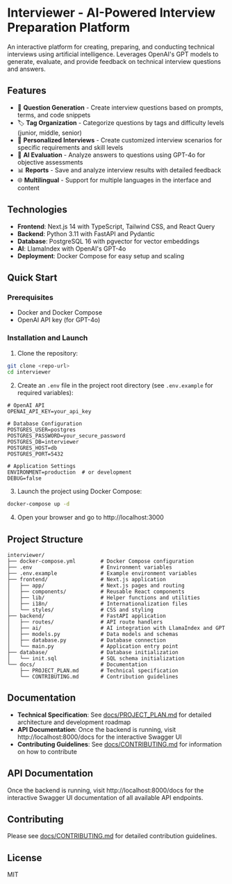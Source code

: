 # Interviewer - AI-Powered Interview Preparation Platform

An interactive platform for creating, preparing, and conducting technical interviews using artificial intelligence. Leverages OpenAI's GPT models to generate, evaluate, and provide feedback on technical interview questions and answers.

## Features

- 🧠 **Question Generation** - Create interview questions based on prompts, terms, and code snippets
- 🏷️ **Tag Organization** - Categorize questions by tags and difficulty levels (junior, middle, senior)
- 📝 **Personalized Interviews** - Create customized interview scenarios for specific requirements and skill levels
- 🤖 **AI Evaluation** - Analyze answers to questions using GPT-4o for objective assessments
- 📊 **Reports** - Save and analyze interview results with detailed feedback
- 🌐 **Multilingual** - Support for multiple languages in the interface and content

## Technologies

- **Frontend**: Next.js 14 with TypeScript, Tailwind CSS, and React Query
- **Backend**: Python 3.11 with FastAPI and Pydantic
- **Database**: PostgreSQL 16 with pgvector for vector embeddings
- **AI**: LlamaIndex with OpenAI's GPT-4o
- **Deployment**: Docker Compose for easy setup and scaling

## Quick Start

### Prerequisites

- Docker and Docker Compose
- OpenAI API key (for GPT-4o)

### Installation and Launch

1. Clone the repository:
```bash
git clone <repo-url>
cd interviewer
```

2. Create an `.env` file in the project root directory (see `.env.example` for required variables):
```
# OpenAI API
OPENAI_API_KEY=your_api_key

# Database Configuration
POSTGRES_USER=postgres
POSTGRES_PASSWORD=your_secure_password
POSTGRES_DB=interviewer
POSTGRES_HOST=db
POSTGRES_PORT=5432

# Application Settings
ENVIRONMENT=production  # or development
DEBUG=false
```

3. Launch the project using Docker Compose:
```bash
docker-compose up -d
```

4. Open your browser and go to http://localhost:3000

## Project Structure

```
interviewer/
├── docker-compose.yml        # Docker Compose configuration
├── .env                      # Environment variables
├── .env.example              # Example environment variables
├── frontend/                 # Next.js application
│   ├── app/                  # Next.js pages and routing
│   ├── components/           # Reusable React components
│   ├── lib/                  # Helper functions and utilities
│   ├── i18n/                 # Internationalization files
│   └── styles/               # CSS and styling
├── backend/                  # FastAPI application
│   ├── routes/               # API route handlers
│   ├── ai/                   # AI integration with LlamaIndex and GPT
│   ├── models.py             # Data models and schemas
│   ├── database.py           # Database connection
│   └── main.py               # Application entry point
├── database/                 # Database initialization
│   └── init.sql              # SQL schema initialization
└── docs/                     # Documentation
    ├── PROJECT_PLAN.md       # Technical specification
    └── CONTRIBUTING.md       # Contribution guidelines
```

## Documentation

- **Technical Specification**: See [docs/PROJECT_PLAN.md](docs/PROJECT_PLAN.md) for detailed architecture and development roadmap
- **API Documentation**: Once the backend is running, visit http://localhost:8000/docs for the interactive Swagger UI
- **Contributing Guidelines**: See [docs/CONTRIBUTING.md](docs/CONTRIBUTING.md) for information on how to contribute

## API Documentation

Once the backend is running, visit http://localhost:8000/docs for the interactive Swagger UI documentation of all available API endpoints.

## Contributing

Please see [docs/CONTRIBUTING.md](docs/CONTRIBUTING.md) for detailed contribution guidelines.

## License

MIT 